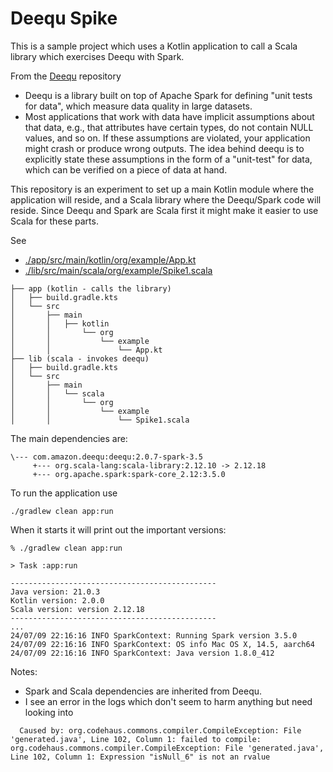 # Deequ Spike

This is a sample project which uses a Kotlin application to call a Scala library which exercises Deequ with Spark.

From the [Deequ](https://github.com/awslabs/deequ) repository
- Deequ is a library built on top of Apache Spark for defining "unit tests for data", which measure data quality in large datasets.
- Most applications that work with data have implicit assumptions about that data, e.g., that attributes have certain types, do not contain NULL values, and so on. If these assumptions are violated, your application might crash or produce wrong outputs. The idea behind deequ is to explicitly state these assumptions in the form of a "unit-test" for data, which can be verified on a piece of data at hand.

This repository is an experiment to set up a main Kotlin module where the application will reside, and a Scala library where the Deequ/Spark code will reside. Since Deequ and Spark are Scala first it might make it easier to use Scala for these parts.

See 
- [./app/src/main/kotlin/org/example/App.kt](./app/src/main/kotlin/org/example/App.kt)
- [./lib/src/main/scala/org/example/Spike1.scala](./lib/src/main/scala/org/example/Spike1.scala)

```
├── app (kotlin - calls the library)
│   ├── build.gradle.kts
│   └── src
│       ├── main
│       │   ├── kotlin
│       │       └── org
│       │           └── example
│       │               └── App.kt
├── lib (scala - invokes deequ)
│   ├── build.gradle.kts
│   └── src
│       ├── main
│       │   └── scala
│       │       └── org
│       │           └── example
│       │               └── Spike1.scala
```

The main dependencies are:
```
\--- com.amazon.deequ:deequ:2.0.7-spark-3.5
     +--- org.scala-lang:scala-library:2.12.10 -> 2.12.18
     +--- org.apache.spark:spark-core_2.12:3.5.0
```

To run the application use
```
./gradlew clean app:run
```

When it starts it will print out the important versions:

```
% ./gradlew clean app:run

> Task :app:run

----------------------------------------------
Java version: 21.0.3
Kotlin version: 2.0.0
Scala version: version 2.12.18
----------------------------------------------
...
24/07/09 22:16:16 INFO SparkContext: Running Spark version 3.5.0
24/07/09 22:16:16 INFO SparkContext: OS info Mac OS X, 14.5, aarch64
24/07/09 22:16:16 INFO SparkContext: Java version 1.8.0_412
```

Notes:

- Spark and Scala dependencies are inherited from Deequ.
- I see an error in the logs which don't seem to harm anything but need looking into
```
  Caused by: org.codehaus.commons.compiler.CompileException: File 'generated.java', Line 102, Column 1: failed to compile: org.codehaus.commons.compiler.CompileException: File 'generated.java', Line 102, Column 1: Expression "isNull_6" is not an rvalue
``` 